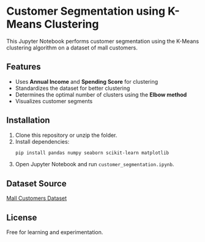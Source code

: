 # Customer Segmentation using K-Means Clustering

This Jupyter Notebook performs customer segmentation using the K-Means clustering algorithm on a dataset of mall customers.

## Features
- Uses **Annual Income** and **Spending Score** for clustering
- Standardizes the dataset for better clustering
- Determines the optimal number of clusters using the **Elbow method**
- Visualizes customer segments

## Installation
1. Clone this repository or unzip the folder.
2. Install dependencies:
   ```bash
   pip install pandas numpy seaborn scikit-learn matplotlib
   ```
3. Open Jupyter Notebook and run `customer_segmentation.ipynb`.

## Dataset Source
[Mall Customers Dataset](https://raw.githubusercontent.com/mwaskom/seaborn-data/master/mall_customers.csv)

## License
Free for learning and experimentation.

